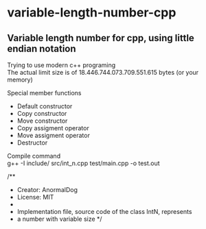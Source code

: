 # variable-length-number-cpp
## Variable length number for cpp, using little endian notation
Trying to use modern c++ programing  
The actual limit size is of 18.446.744.073.709.551.615 bytes (or your memory)  
  
Special member functions  
- Default constructor
- Copy constructor
- Move constructor
- Copy assigment operator
- Move assigment operator
- Destructor  
  
Compile command  
g++ -I include/ src/int_n.cpp test/main.cpp -o test.out

/**
 * Creator: AnormalDog
 * License: MIT
 * 
 * Implementation file, source code of the class IntN, represents
 *   a number with variable size
 */